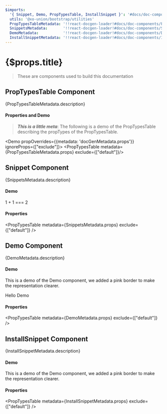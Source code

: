 ```yaml
---
$imports:
  '{ Snippet, Demo, PropTypesTable, InstallSnippet }': '#docs/doc-components'
  utils: '@xo-union/bootstrap/utilities'
  PropTypesTableMetadata: '!!react-docgen-loader!#docs/doc-components/PropTypesTable'
  SnippetsMetadata:       '!!react-docgen-loader!#docs/doc-components/Snippet'
  DemoMetadata:           '!!react-docgen-loader!#docs/doc-components/Demo'
  InstallSnippetMetadata: '!!react-docgen-loader!#docs/doc-components/InstallSnippet'
---
```


<h1>{$props.title}</h1>

> These are components used to build this documentation

<div className={utils.mt5}></div>

## PropTypesTable Component

<span>{PropTypesTableMetadata.description}</span>


<div className={utils.mt4}></div>

#### Properties and Demo

> ***This is a little meta***: The following is a demo of the PropTypesTable describing the propTypes of the PropTypesTable.

<Demo propOverrides={{metadata: 'docGenMetadata.props'}} ignoreProps={["exclude"]}>
  <PropTypesTable metadata={PropTypesTableMetadata.props} exclude={["default"]}/>
</Demo>

<div className={utils.mt5}></div>

## Snippet Component

<span>{SnippetsMetadata.description}</span>

<div className={utils.mt4}></div>

#### Demo

<Demo>
  <Snippet lang="javascript">
1 + 1 === 2
  </Snippet>
</Demo>

<div className={utils.mt4}></div>

#### Properties

<PropTypesTable metadata={SnippetsMetadata.props} exclude={["default"]} />

<div className={utils.mt5}></div>

## Demo Component

<span>{DemoMetadata.description}</span>

<div className={utils.mt4}></div>

#### Demo

This is a demo of the Demo component, we added a pink border to make the representation clearer.

<Demo>
  <Demo style={{border: 'dotted 10px pink'}}>
    <div style={{border: 'dashed 10px lightblue'}}>
Hello Demo
    </div>
  </Demo>
</Demo>

<div className={utils.mt4}></div>

#### Properties

<PropTypesTable metadata={DemoMetadata.props} exclude={["default"]} />

<div className={utils.mt5}></div>

## InstallSnippet Component

<span>{InstallSnippetMetadata.description}</span>

<div className={utils.mt4}></div>

#### Demo

This is a demo of the Demo component, we added a pink border to make the representation clearer.

<Demo>
  <InstallSnippet packageJson={{name: "test-package", version: "1.0.0"}} />
</Demo>

<div className={utils.mt4}></div>

#### Properties

<PropTypesTable metadata={InstallSnippetMetadata.props} exclude={["default"]} />
